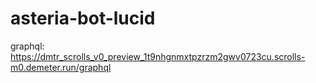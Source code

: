 # asteria-bot-lucid

graphql:
https://dmtr_scrolls_v0_preview_1t9nhgnmxtpzrzm2gwv0723cu.scrolls-m0.demeter.run/graphql
